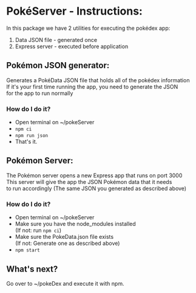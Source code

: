 # PokéServer - Instructions:
In this package we have 2 utilities for executing the pokédex app:</br>
1) Data JSON file - generated once</br>
2) Express server - executed before application

## Pokémon JSON generator:
Generates a PokéData JSON file that holds all of the pokédex information</br>
If it's your first time running the app, you need to generate the JSON</br>
for the app to run normally

### How do I do it?

* Open terminal on ~/pokeServer
* `npm ci`
* `npm run json`
* That's it.

## Pokémon Server:
The Pokémon server opens a new Express app that runs on port 3000</br>
This server will give the app the JSON Pokémon data that it needs</br>
to run accordingly (The same JSON you generated as described above)

### How do I do it?

* Open terminal on ~/pokeServer
* Make sure you have the node_modules installed
</br>(If not: run `npm ci`)
* Make sure the PokeData.json file exists
</br>(If not: Generate one as described above)
* `npm start`

## What's next?
Go over to ~/pokeDex and execute it with npm.